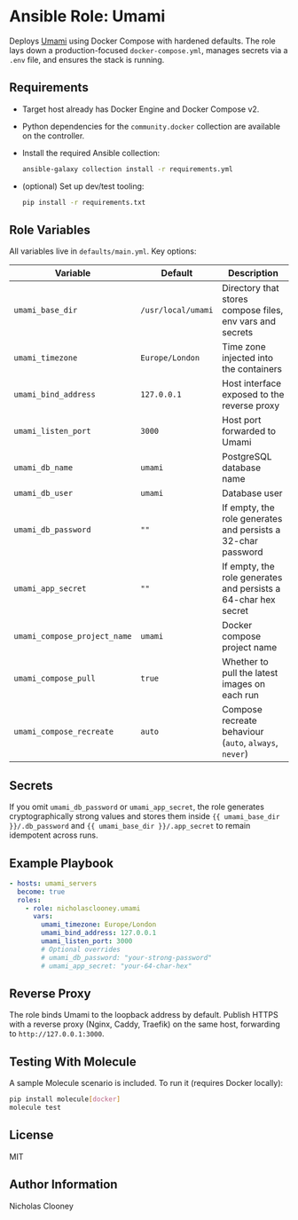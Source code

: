 # Ansible Role: Umami

Deploys [Umami](https://umami.is) using Docker Compose with hardened defaults. The role lays down a production-focused `docker-compose.yml`, manages secrets via a `.env` file, and ensures the stack is running.

## Requirements

- Target host already has Docker Engine and Docker Compose v2.
- Python dependencies for the `community.docker` collection are available on the controller.
- Install the required Ansible collection:

  ```bash
  ansible-galaxy collection install -r requirements.yml
  ```

- (optional) Set up dev/test tooling:

  ```bash
  pip install -r requirements.txt
  ```

## Role Variables

All variables live in `defaults/main.yml`. Key options:

| Variable | Default | Description |
| --- | --- | --- |
| `umami_base_dir` | `/usr/local/umami` | Directory that stores compose files, env vars and secrets |
| `umami_timezone` | `Europe/London` | Time zone injected into the containers |
| `umami_bind_address` | `127.0.0.1` | Host interface exposed to the reverse proxy |
| `umami_listen_port` | `3000` | Host port forwarded to Umami |
| `umami_db_name` | `umami` | PostgreSQL database name |
| `umami_db_user` | `umami` | Database user |
| `umami_db_password` | `""` | If empty, the role generates and persists a 32-char password |
| `umami_app_secret` | `""` | If empty, the role generates and persists a 64-char hex secret |
| `umami_compose_project_name` | `umami` | Docker compose project name |
| `umami_compose_pull` | `true` | Whether to pull the latest images on each run |
| `umami_compose_recreate` | `auto` | Compose recreate behaviour (`auto`, `always`, `never`) |

## Secrets

If you omit `umami_db_password` or `umami_app_secret`, the role generates cryptographically strong values and stores them inside `{{ umami_base_dir }}/.db_password` and `{{ umami_base_dir }}/.app_secret` to remain idempotent across runs.

## Example Playbook

```yaml
- hosts: umami_servers
  become: true
  roles:
    - role: nicholasclooney.umami
      vars:
        umami_timezone: Europe/London
        umami_bind_address: 127.0.0.1
        umami_listen_port: 3000
        # Optional overrides
        # umami_db_password: "your-strong-password"
        # umami_app_secret: "your-64-char-hex"
```

## Reverse Proxy

The role binds Umami to the loopback address by default. Publish HTTPS with a reverse proxy (Nginx, Caddy, Traefik) on the same host, forwarding to `http://127.0.0.1:3000`.

## Testing With Molecule

A sample Molecule scenario is included. To run it (requires Docker locally):

```bash
pip install molecule[docker]
molecule test
```

## License

MIT

## Author Information

Nicholas Clooney
